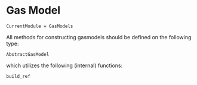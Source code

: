 # Gas Model

```@meta
CurrentModule = GasModels
```

All methods for constructing gasmodels should be defined on the following type:

```@docs
AbstractGasModel
```

which utilizes the following (internal) functions:

```@docs
build_ref
```
